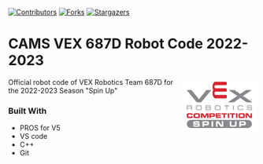 [![Contributors][contributors-shield]][contributors-url]
[![Forks][forks-shield]][forks-url]
[![Stargazers][stars-shield]][stars-url]

# CAMS VEX 687D Robot Code 2022-2023

[<img src="assets/img/spin-up-logo.png" align="right" width="150">](https://github.com/687vex/687D-Robot-Code-2022-2023)


Official robot code of VEX Robotics Team 687D for the 2022-2023 Season "Spin Up"


### Built With

-   PROS for V5
-   VS code
-   C++
-   Git

[contributors-shield]: https://img.shields.io/github/contributors/687vex/687D-Robot-Code-2022-2023.svg?style=for-the-badge
[contributors-url]: https://github.com/687vex/687D-Robot-Code-2022-2023/graphs/contributors
[forks-shield]: https://img.shields.io/github/forks/687vex/687D-Robot-Code-2022-2023.svg?style=for-the-badge
[forks-url]: https://github.com/687vex/687D-Robot-Code-2022-2023/network/members
[stars-shield]: https://img.shields.io/github/stars/687vex/687D-Robot-Code-2022-2023.svg?style=for-the-badge
[stars-url]: https://github.com/687vex/687D-Robot-Code-2022-2023/stargazers
